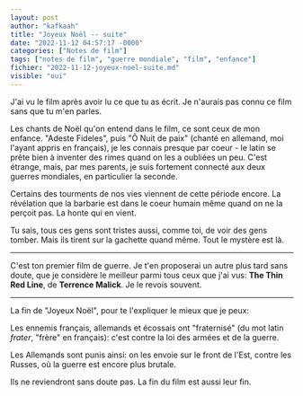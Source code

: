 ```yaml
---
layout: post
author: "kafkaah"
title: "Joyeux Noël -- suite"
date: "2022-11-12 04:57:17 -0000"
categories: ["Notes de film"]
tags: ["notes de film", "guerre mondiale", "film", "enfance"]
fichier: "2022-11-12-joyeux-noel-suite.md"
visible: "oui"
---
```


J'ai vu le film après avoir lu ce que tu as écrit.  Je n'aurais pas connu ce film sans que tu m'en parles.

Les chants de Noël qu'on entend dans le film, ce sont ceux de mon enfance.  "Adeste Fideles", puis "Ô Nuit de paix" (chanté en allemand, moi l'ayant appris en français), je les connais presque par coeur - le latin se prête bien à inventer des rimes quand on les a oubliées un peu.  C'est étrange, mais, par mes parents, je suis fortement connecté aux deux guerres mondiales, en particulier la seconde.

Certains des tourments de nos vies viennent de cette période encore.  La révélation que la barbarie est dans le coeur humain même quand on ne la perçoit pas.  La honte qui en vient.

Tu sais, tous ces gens sont tristes aussi, comme toi, de voir des gens tomber.  Mais ils tirent sur la gachette quand même.  Tout le mystère est là.

---

C'est ton premier film de guerre.  Je t'en proposerai un autre plus tard sans doute, que je considère le meilleur parmi tous ceux que j'ai vus: **The Thin Red Line**, de **Terrence Malick**.  Je le revois souvent.

---

La fin de "Joyeux Noël", pour te l'expliquer le mieux que je peux:

Les ennemis français, allemands et écossais ont "fraternisé" (du mot latin *frater*, "frère" en français): c'est contre la loi des armées et de la guerre.

Les Allemands sont punis ainsi: on les envoie sur le front de l'Est, contre les Russes, où la guerre est encore plus brutale.

Ils ne reviendront sans doute pas.  La fin du film est aussi leur fin.